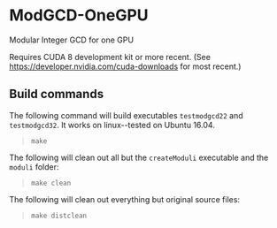 # ModGCD-OneGPU
Modular Integer GCD for one GPU

Requires CUDA 8 development kit or more recent.  (See https://developer.nvidia.com/cuda-downloads for most recent.)

## Build commands

The following command will build executables `testmodgcd22` and `testmodgcd32`.  It works on linux--tested on Ubuntu 16.04.
> `make`

The following will clean out all but the `createModuli` executable and the `moduli` folder:
> `make clean`

The following will clean out everything but original source files:
> `make distclean`
